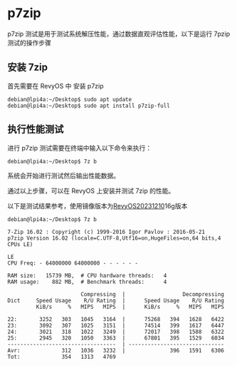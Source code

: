 # p7zip

p7zip 测试是用于测试系统解压性能，通过数据直观评估性能，以下是运行 7pzip 测试的操作步骤

## 安装 7zip

首先需要在 RevyOS 中 安装 p7zip

```
debian@lpi4a:~/Desktop$ sudo apt update
debian@lpi4a:~/Desktop$ sudo apt install p7zip-full
```

## 执行性能测试

进行 p7zip 测试需要在终端中输入以下命令来执行：

```
debian@lpi4a:~/Desktop$ 7z b
```

系统会开始进行测试然后输出性能数据。

通过以上步骤，可以在 RevyOS 上安装并测试 7zip 的性能。

以下是测试结果参考，使用镜像版本为[RevyOS20231210](https://mirror.iscas.ac.cn/revyos/extra/images/lpi4a/20231210/)16g版本

```
debian@lpi4a:~/Desktop$ 7z b

7-Zip 16.02 : Copyright (c) 1999-2016 Igor Pavlov : 2016-05-21
p7zip Version 16.02 (locale=C.UTF-8,Utf16=on,HugeFiles=on,64 bits,4 CPUs LE)

LE
CPU Freq: - 64000000 64000000 - - - - - -

RAM size:   15739 MB,  # CPU hardware threads:   4
RAM usage:    882 MB,  # Benchmark threads:      4

                       Compressing  |                  Decompressing
Dict     Speed Usage    R/U Rating  |      Speed Usage    R/U Rating
         KiB/s     %   MIPS   MIPS  |      KiB/s     %   MIPS   MIPS

22:       3252   303   1045   3164  |      75268   394   1628   6422
23:       3092   307   1025   3151  |      74514   399   1617   6447
24:       3021   318   1022   3249  |      72017   398   1588   6322
25:       2945   320   1050   3363  |      67801   395   1529   6034
----------------------------------  | ------------------------------
Avr:             312   1036   3232  |              396   1591   6306
Tot:             354   1313   4769
```